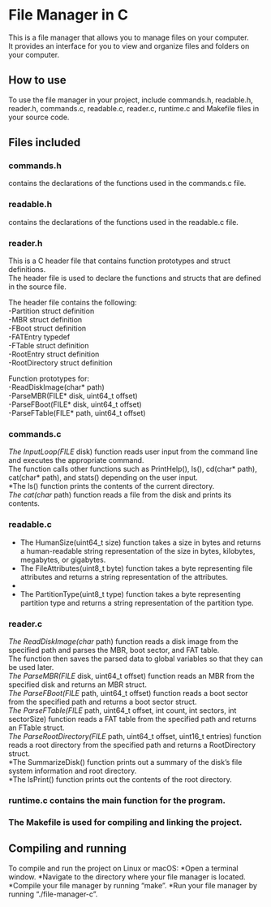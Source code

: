 # File Manager in C

This is a file manager that allows you to manage files on your computer. <br />
It provides an interface for you to view and organize files and folders on your computer.

## How to use

To use the file manager in your project, include commands.h, readable.h, reader.h, commands.c, readable.c, reader.c, runtime.c and Makefile files in your source code.

## Files included

### commands.h 
contains the declarations of the functions used in the commands.c file. 

### readable.h 
contains the declarations of the functions used in the readable.c file. 

### reader.h
This is a C header file that contains function prototypes and struct definitions. <br />
The header file is used to declare the functions and structs that are defined in the source file.

The header file contains the following:<br />
-Partition struct definition<br />
-MBR struct definition<br />
-FBoot struct definition<br />
-FATEntry typedef<br />
-FTable struct definition<br />
-RootEntry struct definition<br />
-RootDirectory struct definition<br />

Function prototypes for:<br />
-ReadDiskImage(char* path)<br />
-ParseMBR(FILE* disk, uint64_t offset)<br />
-ParseFBoot(FILE* disk, uint64_t offset)<br />
-ParseFTable(FILE* path, uint64_t offset)<br />

### commands.c

*The InputLoop(FILE* disk) function reads user input from the command line and executes the appropriate command. <br />
The function calls other functions such as PrintHelp(), ls(), cd(char* path), cat(char* path), and stats() depending on the user input.<br />
*The ls() function prints the contents of the current directory.<br />
*The cat(char* path) function reads a file from the disk and prints its contents.<br />

### readable.c

* The HumanSize(uint64_t size) function takes a size in bytes and returns a human-readable string representation of the size in bytes, kilobytes, megabytes, or gigabytes.<br />
* The FileAttributes(uint8_t byte) function takes a byte representing file attributes and returns a string representation of the attributes.<br />
* 
* The PartitionType(uint8_t type) function takes a byte representing partition type and returns a string representation of the partition type.<br />

### reader.c

*The ReadDiskImage(char* path) function reads a disk image from the specified path and parses the MBR, boot sector, and FAT table.<br /> 
The function then saves the parsed data to global variables so that they can be used later.<br />
*The ParseMBR(FILE* disk, uint64_t offset) function reads an MBR from the specified disk and returns an MBR struct.<br />
*The ParseFBoot(FILE* path, uint64_t offset) function reads a boot sector from the specified path and returns a boot sector struct.<br />
*The ParseFTable(FILE* path, uint64_t offset, int count, int sectors, int sectorSize) function reads a FAT table from the specified path and returns an FTable struct.<br />
*The ParseRootDirectory(FILE* path, uint64_t offset, uint16_t entries) function reads a root directory from the specified path and returns a RootDirectory struct.<br />
*The SummarizeDisk() function prints out a summary of the disk’s file system information and root directory.<br />
*The lsPrint() function prints out the contents of the root directory.<br />

### runtime.c contains the main function for the program.

### The Makefile is used for compiling and linking the project.

## Compiling and running

To compile and run the project on Linux or macOS:
*Open a terminal window.
*Navigate to the directory where your file manager is located.
*Compile your file manager by running “make”.
*Run your file manager by running “./file-manager-c”.
